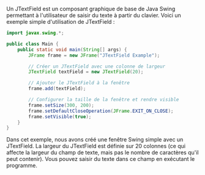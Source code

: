

Un JTextField est un composant graphique de base de Java Swing permettant à l'utilisateur de saisir du texte à partir du clavier. Voici un exemple simple d'utilisation de JTextField :

```java
import javax.swing.*;

public class Main {
    public static void main(String[] args) {
        JFrame frame = new JFrame("JTextField Example");

        // Créer un JTextField avec une colonne de largeur
        JTextField textField = new JTextField(20);

        // Ajouter le JTextField à la fenêtre
        frame.add(textField);

        // Configurer la taille de la fenêtre et rendre visible
        frame.setSize(300, 200);
        frame.setDefaultCloseOperation(JFrame.EXIT_ON_CLOSE);
        frame.setVisible(true);
    }
}
```

Dans cet exemple, nous avons créé une fenêtre Swing simple avec un JTextField. La largeur du JTextField est définie sur 20 colonnes (ce qui affecte la largeur du champ de texte, mais pas le nombre de caractères qu'il peut contenir). Vous pouvez saisir du texte dans ce champ en exécutant le programme.